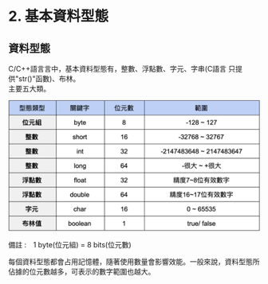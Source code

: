 # 2. 基本資料型態

## 資料型態

C/C++語言言中，基本資料型態有，整數、浮點數、字元、字串\(C語言 只提供"str\(\)"函數\)、布林。  
主要五大類。  


![&#x57FA;&#x672C;&#x8CC7;&#x6599;&#x578B;&#x614B;&#x7BC4;&#x570D;](../.gitbook/assets/image%20%2811%29.png)

備註 :　1 byte\(位元組\) = 8 bits\(位元數\) 

每個資料型態都會占用記憶體，隨著使用數量會影響效能。一般來說，資料型態所佔據的位元數越多，可表示的數字範圍也越大。  


